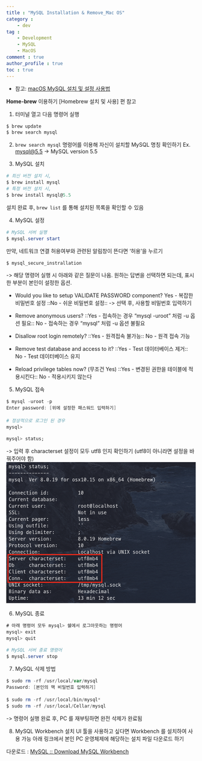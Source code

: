 ```yaml
---
title : "MySQL Installation & Remove_Mac OS"
category :
    - dev
tag :
    - Development
    - MySQL
    - MacOS
comment : true
author_profile : true
toc : true
---
```


* 참고: [macOS MySQL 설치 및 설정 사용법](https://whitepaek.tistory.com/16)

**Home-brew**  이용하기
[Homebrew 설치 및 사용] 편 참고

1. 터미널 열고 다음 명령어 실행
```powershell
$ brew update
$ brew search mysql
```

2. `brew search mysql` 명령어를 이용해 자신이 설치할 MySQL 명칭 확인하기
Ex. mysql@5.5 -> MySQL version 5.5

3. MySQL 설치
```powershell
# 최신 버전 설치 시,
$ brew install mysql
# 특정 버전 설치 시,
$ brew install mysql@5.5
```
설치 완료 후, `brew list` 를 통해 설치된 목록을 확인할 수 있음

4. MySQL 설정
```powershell
# MySQL 서버 실행
$ mysql.server start
```

만약, 네트워크 연결 허용여부와 관련된 알림창이 뜬다면 ‘허용’을 누르기

```powershell
$ mysql_secure_instrallation
```
-> 해당 명령어 실행 시 아래와 같은 질문이 나옴. 원하는 답변을 선택하면 되는데, 표시한 부분이 본인이 설정한 옵션.

- Would you like to setup VALIDATE PASSWORD component?
Yes - 복잡한 비밀번호 설정
::No - 쉬운 비밀번호 설정::
-> 선택 후, 사용할 비밀번호 입력하기
- Remove anonymous users?
::Yes - 접속하는 경우 “mysql -uroot” 처럼 -u 옵션 필요::
No - 접속하는 경우 “mysql” 처럼 -u 옵션 불필요

- Disallow root login remotely?
::Yes - 원격접속 불가능::
No - 원격 접속 가능

- Remove test database and access to it?
::Yes - Test 데이터베이스 제거::
No - Test 데이터베이스 유지

- Reload privilege tables now? (무조건 Yes)
::Yes - 변경된 권한을 테이블에 적용시킨다::
No - 적용시키지 않는다

5. MySQL 접속
```powershell
$ mysql -uroot -p
Enter password: [위에 설정한 패스워드 입력하기]

# 정상적으로 로그인 된 경우
mysql>
```

```sql
mysql> status;
```
-> 입력 후 characterset 설정이 모두 utf8 인지 확인하기
(utf8이 아니라면 설정을 바꿔주어야 함)
![img1](https://raw.githubusercontent.com/devilzCough/devilzCough.github.io/master/_posts/img/200603/img1.png)

6. MySQL 종료
```sql
# 아래 명령어 모두 mysql> 쉘에서 로그아웃하는 명령어
mysql> exit
mysql> quit
```

```powershell
# MySQL 서버 종료 명령어
$ mysql.server stop
```


7. MySQL 삭제 방법

```powershell
$ sudo rm -rf /usr/local/var/mysql
Password: [본인의 맥 비밀번호 입력하기]

$ sudo rm -rf /usr/local/bin/mysql*
$ sudo rm -rf /usr/local/Cellar/mysql
```
-> 명령어 실행 완료 후, PC 를 재부팅하면 완전 삭제가 완료됨

8. MySQL Workbench 설치
UI 툴을 사용하고 싶다면 Workbench 를 설치하여 사용 가능
아래 링크에서 본인 PC 운영체제에 해당하는 설치 파일 다운로드 하기

다운로드 : [MySQL :: Download MySQL Workbench](https://dev.mysql.com/downloads/workbench/)
